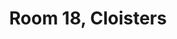 ---
basin: En-Suite
cudn: true
floor: Second
grade: 6
images: []
living_room: 'No'
location: North Court
name: '18'
network: Wired and Wireless
title: Room 18, Cloisters
---